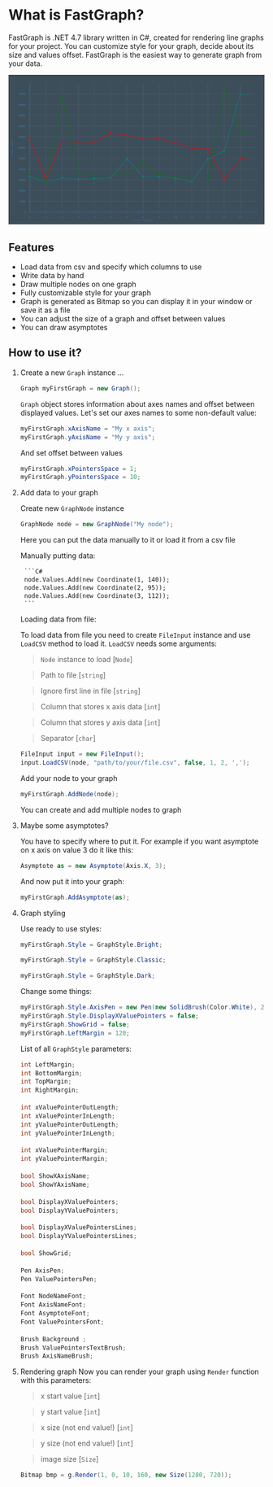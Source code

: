 # What is FastGraph?
FastGraph is .NET 4.7 library written in C#, created for rendering line graphs for your project. You can customize style for your graph, decide about its size and values offset. FastGraph is the easiest way to generate graph from your data.

![Alt text](img/screen1.png?raw=true "screen")

## Features
* Load data from csv and specify which columns to use 
* Write data by hand
* Draw multiple nodes on one graph
* Fully customizable style for your graph
* Graph is generated as Bitmap so you can display it in your window or save it as a file
* You can adjust the size of a graph and offset between values
* You can draw asymptotes

## How to use it?
1. Create a new `Graph` instance
...

    ```C#
    Graph myFirstGraph = new Graph();
    ```
    `Graph` object stores information about axes names and offset between displayed values. Let's set our axes names to some non-default value:
    
    ```C#
    myFirstGraph.xAxisName = "My x axis";
    myFirstGraph.yAxisName = "My y axis";
    ```
    
    And set offset between values
    
    ```C#
    myFirstGraph.xPointersSpace = 1;
    myFirstGraph.yPointersSpace = 10;
    ```
    
2. Add data to your graph
    
    Create new `GraphNode` instance
    ```C#
    GraphNode node = new GraphNode("My node");
    ```
    
    Here you can put the data manually to it or load it from a csv file
    
    Manually putting data:
    
        ```C#
        node.Values.Add(new Coordinate(1, 140));
        node.Values.Add(new Coordinate(2, 95));
        node.Values.Add(new Coordinate(3, 112));
        ```
    
    Loading data from file:
        
    To load data from file you need to create `FileInput` instance and use `LoadCSV` method to load it.
    `LoadCSV` needs some arguments:
    
    >`Node` instance to load [`Node`]
    
    >Path to file [`string`]
    
    >Ignore first line in file [`string`]
    
    >Column that stores x axis data [`int`]
    
    >Column that stores y axis data [`int`]
    
    >Separator [`char`]
        
    ```C#
    FileInput input = new FileInput();
    input.LoadCSV(node, "path/to/your/file.csv", false, 1, 2, ',');
    ```
    
    Add your node to your graph
    
    ```C#
    myFirstGraph.AddNode(node);
    ```
    
    You can create and add multiple nodes to graph 
    
3. Maybe some asymptotes?
    
    You have to specify where to put it. For example if you want asymptote on x axis on value 3 do it like this:
    ```C#
    Asymptote as = new Asymptote(Axis.X, 3);
    ```
    
    And now put it into your graph:
    ```C#
    myFirstGraph.AddAsymptote(as);
    ```
    
4. Graph styling
    
    Use ready to use styles:
    ```C#
    myFirstGraph.Style = GraphStyle.Bright;
    ```
    ```C#
    myFirstGraph.Style = GraphStyle.Classic;
    ```
    ```C#
    myFirstGraph.Style = GraphStyle.Dark;
    ```
    
    Change some things:
    ```C#
    myFirstGraph.Style.AxisPen = new Pen(new SolidBrush(Color.White), 2);
    myFirstGraph.Style.DisplayXValuePointers = false;
    myFirstGraph.ShowGrid = false;
    myFirstGraph.LeftMargin = 120;
    ```
    
    List of all `GraphStyle` parameters:
    ```C#
    int LeftMargin;
    int BottomMargin;
    int TopMargin;
    int RightMargin;

    int xValuePointerOutLength;
    int xValuePointerInLength;
    int yValuePointerOutLength;
    int yValuePointerInLength;

    int xValuePointerMargin;
    int yValuePointerMargin;

    bool ShowXAxisName;
    bool ShowYAxisName;

    bool DisplayXValuePointers;
    bool DisplayYValuePointers;

    bool DisplayXValuePointersLines;
    bool DisplayYValuePointersLines;

    bool ShowGrid;

    Pen AxisPen;
    Pen ValuePointersPen;

    Font NodeNameFont;
    Font AxisNameFont;
    Font AsymptoteFont;
    Font ValuePointersFont;

    Brush Background ;
    Brush ValuePointersTextBrush;
    Brush AxisNameBrush;
    ```

5. Rendering graph
    Now you can render your graph using `Render` function with this parameters:
    
    > x start value [`int`]
    
    > y start value [`int`]
    
    > x size (not end value!) [`int`]
    
    > y size (not end value!) [`int`]
    
    > image size [`Size`]
    
    ```C#
    Bitmap bmp = g.Render(1, 0, 10, 160, new Size(1280, 720));
    ```
